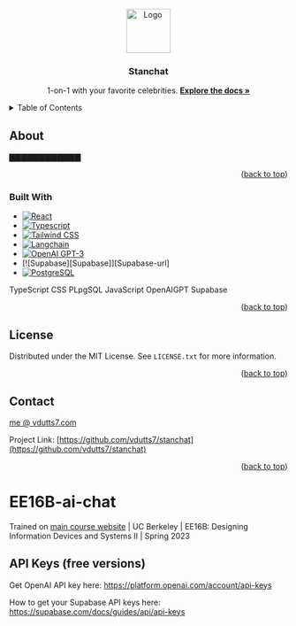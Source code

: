<!-- PROJECT LOGO -->
<br />
<div align="center">
  <a href="https://github.com/othneildrew/Best-README-Template">
    <img src="https://user-images.githubusercontent.com/63992417/234558139-716e29d2-6fc3-410b-9e7c-40ba5fee3d8c.png" alt="Logo" width="80" height="80">
  </a>
  
  <h3 align="center">Stanchat</h3>

  <p align="center">
    1-on-1 with your favorite celebrities.
    <a href="https://github.com/othneildrew/Best-README-Template"><strong>Explore the docs »</strong></a>

  </p>
</div>


<!-- TABLE OF CONTENTS -->
<details>
  <summary>Table of Contents</summary>
  <ol>
    <li>
      <a href="#about-the-project">About</a>
      <ul>
        <li><a href="#built-with">Tools/Skills Used</a></li>
      </ul>
    </li>
    <li><a href="#license">License</a></li>
    <li><a href="#contact">Contact</a></li>
    <li><a href="#acknowledgments">Acknowledgments</a></li>
  </ol>
</details>



<!-- ABOUT -->
## About

▇▇▇▇▇▇▇▇▇▇▇▇

<p align="right">(<a href="#readme-top">back to top</a>)</p>


### Built With
* [![React][React]][React-url]
* [![Typescript][Typescript]][Typescript-url]
* [![Tailwind CSS][TailwindCSS]][TailwindCSS-url]
* [![Langchain][Langchain]][Langchain-url]
* [![OpenAI GPT-3][OpenAI]][OpenAI-url]
* [![Supabase][Supabase]][Supabase-url]
* [![PostgreSQL][PostgreSQL]][PostgreSQL-url]

TypeScript CSS PLpgSQL JavaScript OpenAIGPT Supabase

<p align="right">(<a href="#readme-top">back to top</a>)</p>


<!-- LICENSE -->
## License

Distributed under the MIT License. See `LICENSE.txt` for more information.

<p align="right">(<a href="#readme-top">back to top</a>)</p>



<!-- CONTACT -->
## Contact

<u>me @ vdutts7.com</u>

Project Link: [https://github.com/vdutts7/stanchat](https://github.com/vdutts7/stanchat)

<p align="right">(<a href="#readme-top">back to top</a>)</p>


<!-- MARKDOWN LINKS & IMAGES -->
<!-- https://www.markdownguide.org/basic-syntax/#reference-style-links -->


[Next]: https://img.shields.io/badge/next.js-000000?style=for-the-badge&logo=nextdotjs&logoColor=white
[Next-url]: https://nextjs.org/

[React]: https://img.shields.io/badge/Langchain-20232A?style=for-the-badge&logo=react&logoColor=61DAFB
[React-url]: https://reactjs.org/

[Langchain]: https://img.shields.io/badge/🦜🔗Langchain-DD0031&color=<brightgreen>
[Langchain-url]: https://langchain.com/

[Svelte]: https://img.shields.io/badge/Svelte-4A4A55?style=for-the-badge&logo=svelte&logoColor=FF3E00
[Svelte-url]: https://svelte.dev/

[TailwindCSS]: https://img.shields.io/badge/Tailwind_CSS-38B2AC?style=for-the-badge&logo=tailwind-css&logoColor=skyblue&color=0A192F
[TailwindCSS-url]: https://tailwindcss.com/

[OpenAI]: https://img.shields.io/badge/OpenAI%20GPT--3-0058A0?style=for-the-badge&logo=openai&logoColor=white&color=black
[OpenAI-url]: https://openai.com/

[TypeScript]: https://img.shields.io/badge/TypeScript-007ACC?style=for-the-badge&logo=typescript&logoColor=white
[Typescript-url]: https://www.typescriptlang.org/

[Firebase]: https://img.shields.io/badge/Firebase-FFCA28?style=for-the-badge&logo=firebase&logoColor=yellow&color=blue
[Firebase-url]: https://firebase.google.com/

[Weights and Biases]: https://img.shields.io/badge/Weights%20%26%20Biases-FFBE00?style=for-the-badge&logo=weightsandbiases&logoColor=black
[wandb-url]: https://wandb.ai/site

[PostgreSQL]: https://img.shields.io/badge/PostgreSQL-336791?style=for-the-badge&logo=postgresql&logoColor=white
[PostgreSQL-url]: https://www.postgresql.org/


# EE16B-ai-chat

Trained on [main course website](https://eecs16b.org/) | UC Berkeley | EE16B: Designing Information Devices and Systems II | Spring 2023 

## API Keys (free versions)
Get OpenAI API key here: https://platform.openai.com/account/api-keys

How to get your Supabase API keys here: https://supabase.com/docs/guides/api/api-keys

